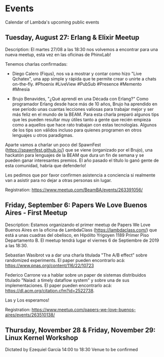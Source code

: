 # Events
Calendar of Lambda's upcoming public events

## Tuesday, August 27: Erlang & Elixir Meetup
Description: 
El martes 27/08 a las 18:30 nos volvemos a encontrar para una nueva meetup, esta vez en las oficinas de PhinxLab!

Tenemos charlas confirmadas:

- Diego Calero (Fiqus), nos va a mostrar y contar como hizo "Live Qchatex", una app simple y rápida que te permite crear o unirte a chats on-the-fly.
#Phoenix #LiveView #PubSub #Presence #Memento #Mnesia

- Brujo Benavides, "¿Qué aprendí en una Década con Erlang?"
Como programador Erlang desde hace más de 10 años, Brujo ha aprendido en ese período unas cuantas lecciones valiosas para trabajar mejor y ser más feliz en el mundo de la BEAM.
Para esta charla preparó algunos tips que les pueden resultar muy útiles tanto a gente que recién empieza como a aquellos que hace rato trabajan con estas tecnologías. Algunos de los tips son válidos incluso para quienes programen en otros lenguajes u otros paradigmas.

Aparte vamos a charlar un poco del SpawnFest (https://spawnfest.github.io/) que se viene (organizado por el Brujo), una hackatón para lenguajes de la BEAM que dura un fin de semana y se pueden ganar interesantes premios.
El año pasado el título lo ganó gente de esta comunidad, habría que defenderlo!

Les pedimos que por favor confirmen asistencia a conciencia si realmente van a asistir para no dejar a otras personas sin lugar.

Registration: https://www.meetup.com/BeamBA/events/263391056/

## Friday, September 6: Papers We Love Buenos Aires - First Meetup

Description:
Estamos organizando el primer meetup de Papers We Love Buenos Aires en la oficina de LambdaClass (https://lambdaclass.com/) que está a unas cuadras del obelisco, en Hipólito Yrigoyen 1189 Primer Piso Departamento B. El meetup tendrá lugar el viernes 6 de Septiembre de 2019 a las 18:30.

Sebastian Wasibrot va a dar una charla titulada "The A/B effect" sobre randomized experiments. El paper pueden encontrarlo acá: https://www.pnas.org/content/116/22/10723

Federico Carrone va a hablar sobre un paper de sistemas distribuidos titulado "Naiad: a timely dataflow system" y sobre una de sus implementaciones. El paper pueden encontrarlo acá: https://dl.acm.org/citation.cfm?id=2522738.

Las y Los esperamos!

Registration: https://www.meetup.com/papers-we-love-buenos-aires/events/263510138/

## Thursday, November 28 & Friday, November 29: Linux Kernel Workshop
Dictated by Ezequiel García
14:00 to 18:30
Venue to be confirmed
